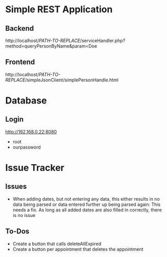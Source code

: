 # Simple REST Application

## Backend
http://localhost/*PATH-TO-REPLACE*/serviceHandler.php?method=queryPersonByName&param=Doe


## Frontend
http://localhost/*PATH-TO-REPLACE*/simpleJsonClient/simplePersonHandle.html


# Database

## Login
http://192.168.0.22:8080
- root
- ourpassword

# Issue Tracker
## Issues
- When adding dates, but not entering any data, this either results in no data being parsed or data entered further up being parsed again: This needs a fix. As long as all added dates are also filled in correctly, there is no issue

## To-Dos
- Create a button that calls deleteAllExpired
- Create a button per appointment that deletes the appointment
